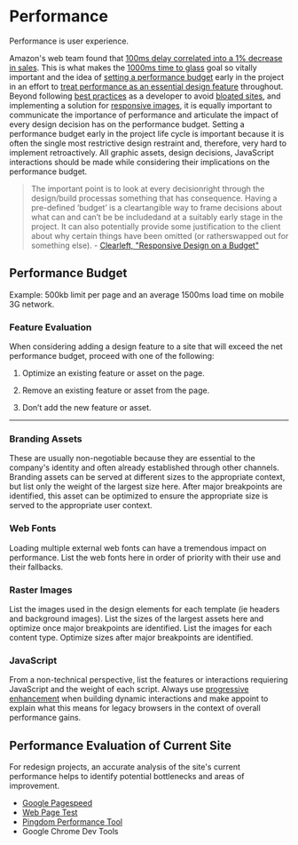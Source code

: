 # Performance

<p class="lead">Performance is user experience.</p>

Amazon's web team found that [100ms delay correlated into a 1% decrease in sales](http://www.websiteoptimization.com/speed/tweak/psychology-web-performance/). This is what makes the [1000ms time to glass](http://alistapart.com/blog/post/breaking-the-1000ms-time-to-glass-mobile-barrier) goal so vitally important and the idea of [setting a performance budget](http://timkadlec.com/2013/01/setting-a-performance-budget/) early in the project in an effort to [treat performance as an essential design feature](http://bradfrostweb.com/blog/post/performance-as-design/) throughout. Beyond following [best practices](http://csswizardry.com/2013/01/front-end-performance-for-web-designers-and-front-end-developers/) as a developer to avoid [bloated sites](http://browserdiet.com/), and implementing a solution for [responsive images](http://responsiveimages.org/), it is equally important to communicate the importance of performance and articulate the impact of every design decision has on the performance budget. Setting a performance budget early in the project life cycle is important because it is often the single most restrictive design restraint and, therefore, very hard to implement retroactively.  All graphic assets, design decisions, JavaScript interactions should be made while considering their implications on the performance budget.

>The important point is to look at every decisionright through the design/build processas something that has consequence. Having a pre-defined ‘budget’ is a cleartangible way to frame decisions about what can and can’t be be includedand at a suitably early stage in the project. It can also potentially provide some justification to the client about why certain things have been omitted (or ratherswapped out for something else). - [Clearleft, "Responsive Design on a Budget"](http://clearleft.com/thinks/responsivedesignonabudget/)

## Performance Budget

<p class="lead">Example: 500kb limit per page and an average 1500ms load time on mobile 3G network.</p>

### Feature Evaluation
When considering adding a design feature to a site that will exceed the net performance budget, proceed with one of the following:

1. Optimize an existing feature or asset on the page.

2. Remove an existing feature or asset from the page.

3. Don’t add the new feature or asset.

***
### Branding Assets
These are usually non-negotiable because they are essential to the company's identity and often already established through other channels.  Branding assets can be served at different sizes to the appropriate context, but list only the weight of the largest size here. After major breakpoints are identified, this asset can be optimized to ensure the appropriate size is served to the appropriate user context.

### Web Fonts
Loading multiple external web fonts can have a tremendous impact on performance.  List the web fonts here in order of priority with their use and their fallbacks.

### Raster Images
List the images used in the design elements for each template (ie headers and background images). List the sizes of the largest assets here and optimize once major breakpoints are identified. List the images for each content type. Optimize sizes after major breakpoints are identified.

### JavaScript
From a non-technical perspective, list the features or interactions requiering JavaScript and the weight of each script. Always use [progressive enhancement](http://jakearchibald.com/2013/progressive-enhancement-still-important/) when building dynamic interactions and make appoint to explain what this means for legacy browsers in the context of overall performance gains.

## Performance Evaluation of Current Site
For redesign projects, an accurate analysis of the site's current performance helps to identify potential bottlenecks and areas of improvement. 

  * [Google Pagespeed](https://developers.google.com/speed/pagespeed/)
  * [Web Page Test](http://www.webpagetest.org/)
  * [Pingdom Performance Tool](http://tools.pingdom.com/fpt/)
  * Google Chrome Dev Tools

